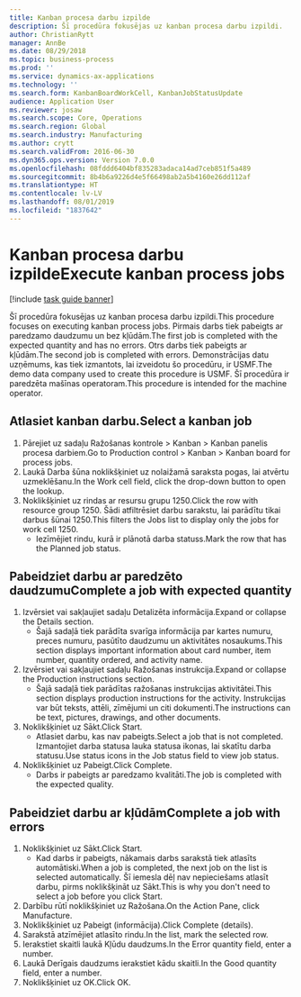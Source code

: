 ```yaml
---
title: Kanban procesa darbu izpilde
description: Šī procedūra fokusējas uz kanban procesa darbu izpildi.
author: ChristianRytt
manager: AnnBe
ms.date: 08/29/2018
ms.topic: business-process
ms.prod: ''
ms.service: dynamics-ax-applications
ms.technology: ''
ms.search.form: KanbanBoardWorkCell, KanbanJobStatusUpdate
audience: Application User
ms.reviewer: josaw
ms.search.scope: Core, Operations
ms.search.region: Global
ms.search.industry: Manufacturing
ms.author: crytt
ms.search.validFrom: 2016-06-30
ms.dyn365.ops.version: Version 7.0.0
ms.openlocfilehash: 08fddd6404bf835283adaca14ad7ceb851f5a489
ms.sourcegitcommit: 8b4b6a9226d4e5f66498ab2a5b4160e26dd112af
ms.translationtype: HT
ms.contentlocale: lv-LV
ms.lasthandoff: 08/01/2019
ms.locfileid: "1837642"
---
```

# <a name="execute-kanban-process-jobs"></a><span data-ttu-id="2fb44-103">Kanban procesa darbu izpilde</span><span class="sxs-lookup"><span data-stu-id="2fb44-103">Execute kanban process jobs</span></span>

[!include [task guide banner](../../includes/task-guide-banner.md)]

<span data-ttu-id="2fb44-104">Šī procedūra fokusējas uz kanban procesa darbu izpildi.</span><span class="sxs-lookup"><span data-stu-id="2fb44-104">This procedure focuses on executing kanban process jobs.</span></span> <span data-ttu-id="2fb44-105">Pirmais darbs tiek pabeigts ar paredzamo daudzumu un bez kļūdām.</span><span class="sxs-lookup"><span data-stu-id="2fb44-105">The first job is completed with the expected quantity and has no errors.</span></span> <span data-ttu-id="2fb44-106">Otrs darbs tiek pabeigts ar kļūdām.</span><span class="sxs-lookup"><span data-stu-id="2fb44-106">The second job is completed with errors.</span></span> <span data-ttu-id="2fb44-107">Demonstrācijas datu uzņēmums, kas tiek izmantots, lai izveidotu šo procedūru, ir USMF.</span><span class="sxs-lookup"><span data-stu-id="2fb44-107">The demo data company used to create this procedure is USMF.</span></span> <span data-ttu-id="2fb44-108">Šī procedūra ir paredzēta mašīnas operatoram.</span><span class="sxs-lookup"><span data-stu-id="2fb44-108">This procedure is intended for the machine operator.</span></span>


## <a name="select-a-kanban-job"></a><span data-ttu-id="2fb44-109">Atlasiet kanban darbu.</span><span class="sxs-lookup"><span data-stu-id="2fb44-109">Select a kanban job</span></span>
1. <span data-ttu-id="2fb44-110">Pārejiet uz sadaļu Ražošanas kontrole > Kanban > Kanban panelis procesa darbiem.</span><span class="sxs-lookup"><span data-stu-id="2fb44-110">Go to Production control > Kanban > Kanban board for process jobs.</span></span>
2. <span data-ttu-id="2fb44-111">Laukā Darba šūna noklikšķiniet uz nolaižamā saraksta pogas, lai atvērtu uzmeklēšanu.</span><span class="sxs-lookup"><span data-stu-id="2fb44-111">In the Work cell field, click the drop-down button to open the lookup.</span></span>
3. <span data-ttu-id="2fb44-112">Noklikšķiniet uz rindas ar resursu grupu 1250.</span><span class="sxs-lookup"><span data-stu-id="2fb44-112">Click the row with resource group 1250.</span></span> <span data-ttu-id="2fb44-113">Šādi atfiltrēsiet darbu sarakstu, lai parādītu tikai darbus šūnai 1250.</span><span class="sxs-lookup"><span data-stu-id="2fb44-113">This filters the Jobs list to display only the jobs for work cell 1250.</span></span>
    * <span data-ttu-id="2fb44-114">Iezīmējiet rindu, kurā ir plānotā darba statuss.</span><span class="sxs-lookup"><span data-stu-id="2fb44-114">Mark the row that has the Planned job status.</span></span>  

## <a name="complete-a-job-with-expected-quantity"></a><span data-ttu-id="2fb44-115">Pabeidziet darbu ar paredzēto daudzumu</span><span class="sxs-lookup"><span data-stu-id="2fb44-115">Complete a job with expected quantity</span></span>
1. <span data-ttu-id="2fb44-116">Izvērsiet vai sakļaujiet sadaļu Detalizēta informācija.</span><span class="sxs-lookup"><span data-stu-id="2fb44-116">Expand or collapse the Details section.</span></span>
    * <span data-ttu-id="2fb44-117">Šajā sadaļā tiek parādīta svarīga informācija par kartes numuru, preces numuru, pasūtīto daudzumu un aktivitātes nosaukums.</span><span class="sxs-lookup"><span data-stu-id="2fb44-117">This section displays important information about card number, item number, quantity ordered, and activity name.</span></span>  
2. <span data-ttu-id="2fb44-118">Izvērsiet vai sakļaujiet sadaļu Ražošanas instrukcija.</span><span class="sxs-lookup"><span data-stu-id="2fb44-118">Expand or collapse the Production instructions section.</span></span>
    * <span data-ttu-id="2fb44-119">Šajā sadaļā tiek parādītas ražošanas instrukcijas aktivitātei.</span><span class="sxs-lookup"><span data-stu-id="2fb44-119">This section displays production instructions for the activity.</span></span> <span data-ttu-id="2fb44-120">Instrukcijas var būt teksts, attēli, zīmējumi un citi dokumenti.</span><span class="sxs-lookup"><span data-stu-id="2fb44-120">The instructions can be text, pictures, drawings, and other documents.</span></span>  
3. <span data-ttu-id="2fb44-121">Noklikšķiniet uz Sākt.</span><span class="sxs-lookup"><span data-stu-id="2fb44-121">Click Start.</span></span>
    * <span data-ttu-id="2fb44-122">Atlasiet darbu, kas nav pabeigts.</span><span class="sxs-lookup"><span data-stu-id="2fb44-122">Select a job that is not completed.</span></span> <span data-ttu-id="2fb44-123">Izmantojiet darba statusa lauka statusa ikonas, lai skatītu darba statusu.</span><span class="sxs-lookup"><span data-stu-id="2fb44-123">Use status icons in the Job status field to view job status.</span></span>      
4. <span data-ttu-id="2fb44-124">Noklikšķiniet uz Pabeigt.</span><span class="sxs-lookup"><span data-stu-id="2fb44-124">Click Complete.</span></span>
    * <span data-ttu-id="2fb44-125">Darbs ir pabeigts ar paredzamo kvalitāti.</span><span class="sxs-lookup"><span data-stu-id="2fb44-125">The job is completed with the expected quality.</span></span>  

## <a name="complete-a-job-with-errors"></a><span data-ttu-id="2fb44-126">Pabeidziet darbu ar kļūdām</span><span class="sxs-lookup"><span data-stu-id="2fb44-126">Complete a job with errors</span></span>
1. <span data-ttu-id="2fb44-127">Noklikšķiniet uz Sākt.</span><span class="sxs-lookup"><span data-stu-id="2fb44-127">Click Start.</span></span>
    * <span data-ttu-id="2fb44-128">Kad darbs ir pabeigts, nākamais darbs sarakstā tiek atlasīts automātiski.</span><span class="sxs-lookup"><span data-stu-id="2fb44-128">When a job is completed, the next job on the list is selected automatically.</span></span> <span data-ttu-id="2fb44-129">Šī iemesla dēļ nav nepieciešams atlasīt darbu, pirms noklikšķināt uz Sākt.</span><span class="sxs-lookup"><span data-stu-id="2fb44-129">This is why you don't need to select a job before you click Start.</span></span>  
2. <span data-ttu-id="2fb44-130">Darbību rūtī noklikšķiniet uz Ražošana.</span><span class="sxs-lookup"><span data-stu-id="2fb44-130">On the Action Pane, click Manufacture.</span></span>
3. <span data-ttu-id="2fb44-131">Noklikšķiniet uz Pabeigt (informācija).</span><span class="sxs-lookup"><span data-stu-id="2fb44-131">Click Complete (details).</span></span>
4. <span data-ttu-id="2fb44-132">Sarakstā atzīmējiet atlasīto rindu.</span><span class="sxs-lookup"><span data-stu-id="2fb44-132">In the list, mark the selected row.</span></span>
5. <span data-ttu-id="2fb44-133">Ierakstiet skaitli laukā Kļūdu daudzums.</span><span class="sxs-lookup"><span data-stu-id="2fb44-133">In the Error quantity field, enter a number.</span></span>
6. <span data-ttu-id="2fb44-134">Laukā Derīgais daudzums ierakstiet kādu skaitli.</span><span class="sxs-lookup"><span data-stu-id="2fb44-134">In the Good quantity field, enter a number.</span></span>
7. <span data-ttu-id="2fb44-135">Noklikšķiniet uz OK.</span><span class="sxs-lookup"><span data-stu-id="2fb44-135">Click OK.</span></span>

